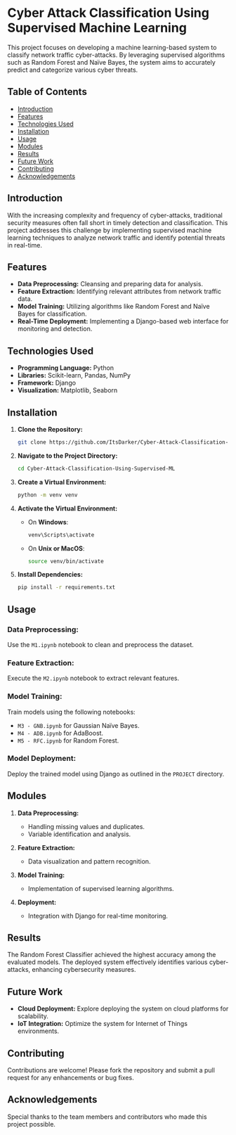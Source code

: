 # Cyber Attack Classification Using Supervised Machine Learning

This project focuses on developing a machine learning-based system to classify network traffic cyber-attacks. By leveraging supervised algorithms such as Random Forest and Naïve Bayes, the system aims to accurately predict and categorize various cyber threats.

## Table of Contents

- [Introduction](#introduction)
- [Features](#features)
- [Technologies Used](#technologies-used)
- [Installation](#installation)
- [Usage](#usage)
- [Modules](#modules)
- [Results](#results)
- [Future Work](#future-work)
- [Contributing](#contributing)
- [Acknowledgements](#acknowledgements)

## Introduction

With the increasing complexity and frequency of cyber-attacks, traditional security measures often fall short in timely detection and classification. This project addresses this challenge by implementing supervised machine learning techniques to analyze network traffic and identify potential threats in real-time.

## Features

- **Data Preprocessing:** Cleansing and preparing data for analysis.
- **Feature Extraction:** Identifying relevant attributes from network traffic data.
- **Model Training:** Utilizing algorithms like Random Forest and Naïve Bayes for classification.
- **Real-Time Deployment:** Implementing a Django-based web interface for monitoring and detection.

## Technologies Used

- **Programming Language:** Python
- **Libraries:** Scikit-learn, Pandas, NumPy
- **Framework:** Django
- **Visualization:** Matplotlib, Seaborn

## Installation

1. **Clone the Repository:**
   ```bash
   git clone https://github.com/ItsDarker/Cyber-Attack-Classification-Using-Supervised-ML.git
   ```
2. **Navigate to the Project Directory:**
   ```bash
   cd Cyber-Attack-Classification-Using-Supervised-ML
   ```
3. **Create a Virtual Environment:**
   ```bash
   python -m venv venv
   ```
4. **Activate the Virtual Environment:**
   - On **Windows**:
     ```bash
     venv\Scripts\activate
     ```
   - On **Unix or MacOS**:
     ```bash
     source venv/bin/activate
     ```

5. **Install Dependencies:**
   ```bash
   pip install -r requirements.txt
   ```
## Usage

### Data Preprocessing:
Use the `M1.ipynb` notebook to clean and preprocess the dataset.

### Feature Extraction:
Execute the `M2.ipynb` notebook to extract relevant features.

### Model Training:
Train models using the following notebooks:
- `M3 - GNB.ipynb` for Gaussian Naïve Bayes.
- `M4 - ADB.ipynb` for AdaBoost.
- `M5 - RFC.ipynb` for Random Forest.

### Model Deployment:
Deploy the trained model using Django as outlined in the `PROJECT` directory.

## Modules

1. **Data Preprocessing:**
   - Handling missing values and duplicates.
   - Variable identification and analysis.

2. **Feature Extraction:**
   - Data visualization and pattern recognition.

3. **Model Training:**
   - Implementation of supervised learning algorithms.

4. **Deployment:**
   - Integration with Django for real-time monitoring.

## Results

The Random Forest Classifier achieved the highest accuracy among the evaluated models. The deployed system effectively identifies various cyber-attacks, enhancing cybersecurity measures.

## Future Work

- **Cloud Deployment:** Explore deploying the system on cloud platforms for scalability.
- **IoT Integration:** Optimize the system for Internet of Things environments.

## Contributing

Contributions are welcome! Please fork the repository and submit a pull request for any enhancements or bug fixes.

## Acknowledgements

Special thanks to the team members and contributors who made this project possible.

